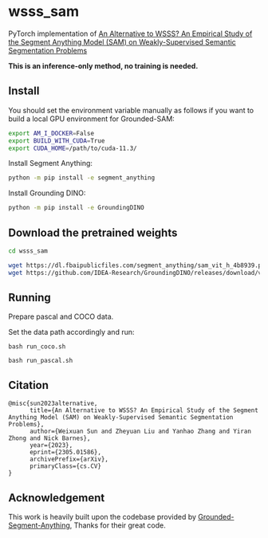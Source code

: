 # wsss_sam

PyTorch implementation of [An Alternative to WSSS? An Empirical Study of the Segment Anything Model (SAM) on Weakly-Supervised Semantic Segmentation Problems](https://arxiv.org/abs/2305.01586)

**This is an inference-only method, no training is needed.**

## Install

You should set the environment variable manually as follows if you want to build a local GPU environment for Grounded-SAM:
```bash
export AM_I_DOCKER=False
export BUILD_WITH_CUDA=True
export CUDA_HOME=/path/to/cuda-11.3/
```

Install Segment Anything:

```bash
python -m pip install -e segment_anything
```

Install Grounding DINO:

```bash
python -m pip install -e GroundingDINO
```

## Download the pretrained weights

```bash
cd wsss_sam

wget https://dl.fbaipublicfiles.com/segment_anything/sam_vit_h_4b8939.pth
wget https://github.com/IDEA-Research/GroundingDINO/releases/download/v0.1.0-alpha/groundingdino_swint_ogc.pth
```


## Running
Prepare pascal and COCO data.

Set the data path accordingly and run:
```
bash run_coco.sh
```
```
bash run_pascal.sh
```


## Citation

```
@misc{sun2023alternative,
      title={An Alternative to WSSS? An Empirical Study of the Segment Anything Model (SAM) on Weakly-Supervised Semantic Segmentation Problems}, 
      author={Weixuan Sun and Zheyuan Liu and Yanhao Zhang and Yiran Zhong and Nick Barnes},
      year={2023},
      eprint={2305.01586},
      archivePrefix={arXiv},
      primaryClass={cs.CV}
}
```

## Acknowledgement
This work is heavily built upon the codebase provided by [Grounded-Segment-Anything](https://github.com/IDEA-Research/Grounded-Segment-Anything/blob/main/README.md?plain=1), Thanks for their great code.


